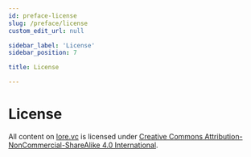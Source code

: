 ```yaml
---
id: preface-license
slug: /preface/license
custom_edit_url: null

sidebar_label: 'License'
sidebar_position: 7

title: License

---
```


# License

All content on [lore.vc](https://lore.vc) is licensed under [Creative Commons Attribution-NonCommercial-ShareAlike 4.0 International](https://creativecommons.org/licenses/by-nc-sa/4.0/).